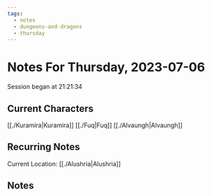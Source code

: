 ```yaml
---
tags:
  - notes
  - dungeons-and-dragons
  - thursday
---
```


# Notes For Thursday, 2023-07-06
Session began at 21:21:34
## Current Characters
[[./Kuramira|Kuramira]]
[[./Fuq|Fuq]]
[[./Alvaungh|Alvaungh]]
## Recurring Notes
Current Location: [[./Alushria|Alushria]]
## Notes
